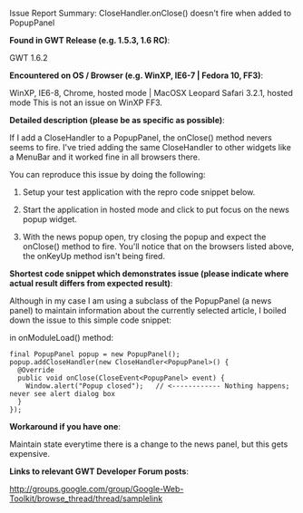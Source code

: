 Issue Report Summary:
CloseHandler.onClose() doesn't fire when added to PopupPanel

**Found in GWT Release (e.g. 1.5.3, 1.6 RC)**:

GWT 1.6.2

**Encountered on OS / Browser (e.g. WinXP, IE6-7 | Fedora 10, FF3)**:

WinXP, IE6-8, Chrome, hosted mode | MacOSX Leopard Safari 3.2.1, hosted mode
This is not an issue on WinXP FF3.


**Detailed description (please be as specific as possible)**:

If I add a CloseHandler to a PopupPanel, the onClose() method nevers seems to fire. I've tried adding the same CloseHandler to other widgets like a MenuBar and it worked fine in all browsers there.

You can reproduce this issue by doing the following:

1) Setup your test application with the repro code snippet below.

2) Start the application in hosted mode and click to put focus on the news popup widget.

3) With the news popup open, try closing the popup and expect the onClose() method to fire. You'll notice that on the browsers listed above, the onKeyUp method isn't being fired.

**Shortest code snippet which demonstrates issue (please indicate where actual result differs from expected result)**:

Although in my case I am using a subclass of the PopupPanel (a news panel) to maintain information about the currently selected article, I boiled down the issue to this simple code snippet:

in onModuleLoad() method:

```
final PopupPanel popup = new PopupPanel();
popup.addCloseHandler(new CloseHandler<PopupPanel>() {
  @Override
  public void onClose(CloseEvent<PopupPanel> event) {
    Window.alert("Popup closed");   // <------------ Nothing happens; never see alert dialog box
  }
});
```

**Workaround if you have one**:

Maintain state everytime there is a change to the news panel, but this gets expensive.


**Links to relevant GWT Developer Forum posts**:

http://groups.google.com/group/Google-Web-Toolkit/browse_thread/thread/samplelink